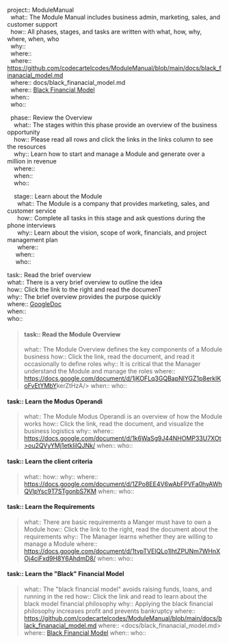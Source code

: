 project:: ModuleManual<br>
&nbsp;&nbsp;what:: The Module Manual includes business admin, marketing, sales, and customer support<br>
&nbsp;&nbsp;how:: All phases, stages, and tasks are written with what, how, why, where, when, who <br>
&nbsp;&nbsp;why::<br>
&nbsp;&nbsp;where::<br>
&nbsp;&nbsp;where:: https://github.com/codecartelcodes/ModuleManual/blob/main/docs/black_finanacial_model.md<br>
&nbsp;&nbsp;where:: docs/black_finanacial_model.md<br>
&nbsp;&nbsp;where:: [Black Financial Model](docs/black_finanacial_model.md)<br>
&nbsp;&nbsp;when::<br>
&nbsp;&nbsp;who::<br>

&nbsp;&nbsp;phase:: Review the Overview<br>
&nbsp;&nbsp;&nbsp;&nbsp;what:: The stages within this phase provide an overview of the business opportunity<br>
&nbsp;&nbsp;&nbsp;&nbsp;how:: Please read all rows and click the links in the links column to see the resources<br>
&nbsp;&nbsp;&nbsp;&nbsp;why:: Learn how to start and manage a Module and generate over a million in revenue<br>
&nbsp;&nbsp;&nbsp;&nbsp;where::<br>
&nbsp;&nbsp;&nbsp;&nbsp;when::<br>
&nbsp;&nbsp;&nbsp;&nbsp;who::<br>

&nbsp;&nbsp;&nbsp;&nbsp;stage:: Learn about the Module<br>
&nbsp;&nbsp;&nbsp;&nbsp;&nbsp;&nbsp;what:: The Module is a company that provides marketing, sales, and customer service<br>
&nbsp;&nbsp;&nbsp;&nbsp;&nbsp;&nbsp;how:: Complete all tasks in this stage and ask questions during the phone interviews<br>
&nbsp;&nbsp;&nbsp;&nbsp;&nbsp;&nbsp;why:: Learn about the vision, scope of work, financials, and project management plan<br>
&nbsp;&nbsp;&nbsp;&nbsp;&nbsp;&nbsp;where:: <br>
&nbsp;&nbsp;&nbsp;&nbsp;&nbsp;when::<br>
&nbsp;&nbsp;&nbsp;&nbsp;&nbsp;who::<br>

task:: Read the brief overview<br>
what:: There is a very brief overview to outline the idea <br>
how:: Click the link to the right and read the documenT<br>
why:: The brief overview provides the purpose quickly<br>
where:: [GoogleDoc](https://docs.google.com/document/d/1sb5Rw64CejTscp4KLafbDIZ5wuzqAtuWnEyn>IjDXRs/)<br>
when::<br>
who::<br>

> #### task:: Read the Module Overview
> what:: The Module Overview defines the key components of a Module business
> how:: Click the link, read the document, and read it occasionally to define roles
> why:: It is critical that the Manager understand the Module and manage the roles
> where:: <https://docs.google.com/document/d/1jKOFLq3GQBapNlYGZ1p8erklKoFvEtYMbY>kerZtHzA/>
> when::
> who::

#### task:: Learn the Modus Operandi
> what:: The Module Modus Operandi is an overview of how the Module works
> how:: Click the link, read the document, and visualize the business logistics
> why::
> where:: https://docs.google.com/document/d/1k6WaSg9J44NHOMP33U7XOt>ou2QVyYMj1etkIilQJNk/
> when::
> who::

#### task:: Learn the client criteria
> what::
> how::
> why::
> where:: https://docs.google.com/document/d/1ZPo8EE4V6wAbFPVFa0hyAWhQVlpYsc9T7STgonbS7KM
> when::
> who::

#### task:: Learn the Requirements
> what:: There are basic requirements a Manger must have to own a Module
> how:: Click the link to the right, read the document about the requirements
> why:: The Manager learns whether they are willing to manage a Module
> where:: https://docs.google.com/document/d/1tvpTVEIQLo1lhtZPUNm7WHnXOj4ciFxd9H8Y6AhdmD8/
> when::
> who::

#### task:: Learn the "Black" Financial Model
> what:: The "black financial model" avoids raising funds, loans, and running in the red
> how:: Click the link and read to learn about the black model financial philosophy
> why:: Applying the black financial philosophy increases profit and prevents bankruptcy
> where:: https://github.com/codecartelcodes/ModuleManual/blob/main/docs/black_finanacial_model.md
> where:: <docs/black_finanacial_model.md>
> where:: [Black Financial Model](docs/black_finanacial_model.md)
> when::
> who::
